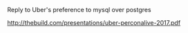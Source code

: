 Reply to Uber's preference to mysql over postgres

http://thebuild.com/presentations/uber-perconalive-2017.pdf
